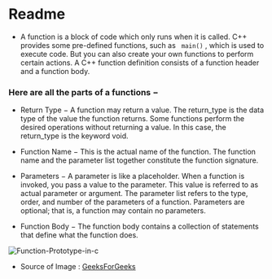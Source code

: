 # Readme 
 * A function is a block of code which only runs when it is called.
C++ provides some pre-defined functions, such as ``` main()``` , which is used to execute code. But you can also create your own functions to perform certain actions.
A C++ function definition consists of a function header and a function body. 

### Here are all the parts of a functions −


* Return Type − A function may return a value. The return_type is the data type of the value the function returns. Some functions perform the desired operations without returning a value. In this case, the return_type is the keyword void.

* Function Name − This is the actual name of the function. The function name and the parameter list together constitute the function signature.

* Parameters − A parameter is like a placeholder. When a function is invoked, you pass a value to the parameter. This value is referred to as actual parameter or argument. The parameter list refers to the type, order, and number of the parameters of a function. Parameters are optional; that is, a function may contain no parameters.

* Function Body − The function body contains a collection of statements that define what the function does.

![Function-Prototype-in-c](https://user-images.githubusercontent.com/90840992/141486833-6c433318-5b0f-45cf-829c-426574eb4719.png)
* Source of Image : [GeeksForGeeks](https://www.geeksforgeeks.org/functions-in-c/)
